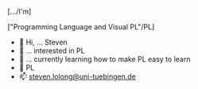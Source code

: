 [.../I'm]

["Programming Language and Visual PL"/PL]

- 👋 Hi, ... Steven
- 👀 ... interested in PL
- 🌱 ... currently learning how to make PL easy to learn
- 💞️ PL
- 📫 steven.lolong@uni-tuebingen.de

<!---
steven-lolong/steven-lolong is a ✨ special ✨ repository because its `README.md` (this file) appears on your GitHub profile.
You can click the Preview link to take a look at your changes.
--->
